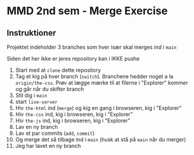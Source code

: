 # MMD 2nd sem - Merge Exercise

## Instruktioner

Projektet indeholder 3 branches som hver især skal merges ind i `main`

Siden det her ikke er jeres repository kan i IKKE pushe

1. Start med at `clone` dette repository
2. Tag et kig på hver branch (`switch`). Branchene hedder noget a la `origin/the-css`. Prøv at lægge mærke til at filerne i "Explorer" kommer og går når du skifter branch
3. Stil dig i `main`
4. start `live-server`
5. Hiv `the-html` ind (`merge`) og kig en gang i browseren, kig i "Explorer"
6. Hiv `the-css` ind, kig i browseren, kig i "Explorer"
7. Hiv `the-js` ind, kig i browseren, kig i "Explorer"
8. Lav en ny branch
9. Lav et par commits (`add`, `commit`)
10. Og merge det så tilbage ind i `main` (husk at stå på `main` når du merger)
11. Jeg har lavet en ny branch
